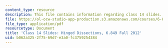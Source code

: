 ```yaml
---
content_type: resource
description: This file contains information regarding class 14 slides.
file: https://ol-ocw-studio-app-production.s3.amazonaws.com/courses/6-849-geometric-folding-algorithms-linkages-origami-polyhedra-fall-2012/b062a3252f7569d7e3a0fc3759254384_MIT6_849F12_slidesC14.pdf
file_type: application/pdf
resourcetype: Document
title: 'Class 14 Slides: Hinged Dissections, 6.849 Fall 2012'
uid: b062a325-2f75-69d7-e3a0-fc3759254384
---
```

